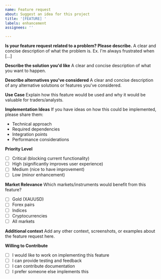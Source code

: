 ```yaml
---
name: Feature request
about: Suggest an idea for this project
title: '[FEATURE] '
labels: enhancement
assignees: ''

---
```


**Is your feature request related to a problem? Please describe.**
A clear and concise description of what the problem is. Ex. I'm always frustrated when [...]

**Describe the solution you'd like**
A clear and concise description of what you want to happen.

**Describe alternatives you've considered**
A clear and concise description of any alternative solutions or features you've considered.

**Use Case**
Explain how this feature would be used and why it would be valuable for traders/analysts.

**Implementation Ideas**
If you have ideas on how this could be implemented, please share them:
- Technical approach
- Required dependencies
- Integration points
- Performance considerations

**Priority Level**
- [ ] Critical (blocking current functionality)
- [ ] High (significantly improves user experience)
- [ ] Medium (nice to have improvement)
- [ ] Low (minor enhancement)

**Market Relevance**
Which markets/instruments would benefit from this feature?
- [ ] Gold (XAUUSD)
- [ ] Forex pairs
- [ ] Indices
- [ ] Cryptocurrencies
- [ ] All markets

**Additional context**
Add any other context, screenshots, or examples about the feature request here.

**Willing to Contribute**
- [ ] I would like to work on implementing this feature
- [ ] I can provide testing and feedback
- [ ] I can contribute documentation
- [ ] I prefer someone else implements this